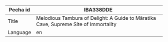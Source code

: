 |Pecha id | IBA338DDE
| --- | --- 
|Title | Melodious Tambura of Delight: A Guide to Māratika Cave, Supreme Site of Immortality 
|Language | en